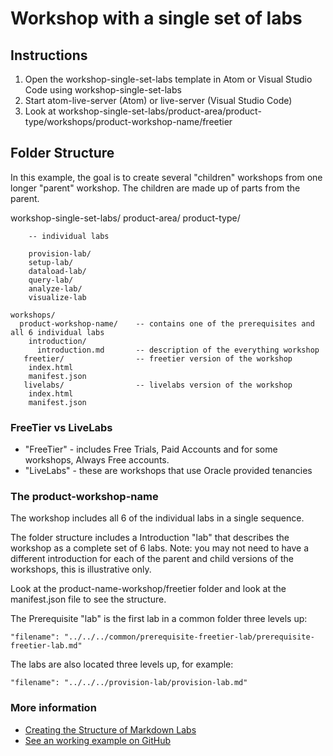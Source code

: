 # Workshop with a single set of labs

## Instructions

1. Open the workshop-single-set-labs template in Atom or Visual Studio Code using workshop-single-set-labs
2. Start atom-live-server (Atom) or live-server (Visual Studio Code)
3. Look at workshop-single-set-labs/product-area/product-type/workshops/product-workshop-name/freetier

## Folder Structure

In this example, the goal is to create several "children" workshops from one longer "parent" workshop. The children are made up of parts from the parent.

workshop-single-set-labs/
  product-area/
    product-type/

        -- individual labs

        provision-lab/
        setup-lab/
        dataload-lab/
        query-lab/
        analyze-lab/
        visualize-lab

    workshops/
      product-workshop-name/    -- contains one of the prerequisites and all 6 individual labs
        introduction/
          introduction.md       -- description of the everything workshop
       freetier/                -- freetier version of the workshop
        index.html
        manifest.json
       livelabs/                -- livelabs version of the workshop
        index.html
        manifest.json


### FreeTier vs LiveLabs

* "FreeTier" - includes Free Trials, Paid Accounts and for some workshops, Always Free accounts.
* "LiveLabs" - these are workshops that use Oracle provided tenancies

### The product-workshop-name

The workshop includes all 6 of the individual labs in a single sequence.

The folder structure includes a Introduction "lab" that describes the workshop as a complete set of 6 labs. Note: you may not need to have a different introduction for each of the parent and child versions of the workshops, this is illustrative only.

Look at the product-name-workshop/freetier folder and look at the manifest.json file to see the structure.

The Prerequisite "lab" is the first lab in a common folder three levels up:

  ```
  "filename": "../../../common/prerequisite-freetier-lab/prerequisite-freetier-lab.md"
  ```

The labs are also located three levels up, for example:

  ```
  "filename": "../../../provision-lab/provision-lab.md"
  ```

### More information

* [Creating the Structure of Markdown Labs](https://confluence.oraclecorp.com/confluence/display/DCS/Creating+the+Structure+of+Markdown+Labs)
* [See an working example on GitHub](https://github.com/oracle/learning-library/tree/master/data-management-library/autonomous-database/shared)

